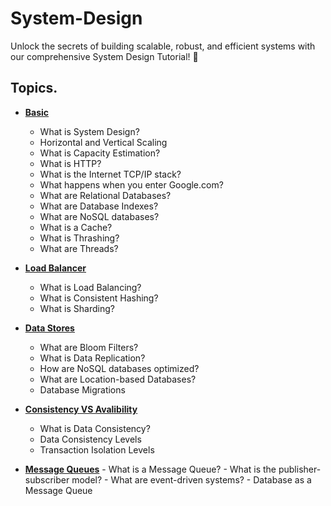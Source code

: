 # System-Design
Unlock the secrets of building scalable, robust, and efficient systems with our comprehensive System Design Tutorial! 🎯 
## Topics.
- [**Basic**](https://github.com/Kunals0612/System-Design/tree/Basic)
  - What is System Design?
  - Horizontal and Vertical Scaling
  - What is Capacity Estimation?
  - What is HTTP?
  - What is the Internet TCP/IP stack?
  - What happens when you enter Google.com?
  - What are Relational Databases?
  - What are Database Indexes?
  - What are NoSQL databases?
  - What is a Cache?
  - What is Thrashing?
  - What are Threads?

- [**Load Balancer**](https://github.com/Kunals0612/System-Design/tree/Load-Balancing)
   - What is Load Balancing?
   - What is Consistent Hashing?
   - What is Sharding?

- [**Data Stores**](https://github.com/Kunals0612/System-Design/tree/DataStores)
  - What are Bloom Filters?
  - What is Data Replication?
  - How are NoSQL databases optimized?
  - What are Location-based Databases?
  - Database Migrations

- [**Consistency VS Avalibility**](https://github.com/Kunals0612/System-Design/tree/ConAva)
    - What is Data Consistency?
    - Data Consistency Levels
    - Transaction Isolation Levels

- [**Message Queues**]()
      - What is a Message Queue?
      - What is the publisher-subscriber model?
      - What are event-driven systems?
      - Database as a Message Queue
